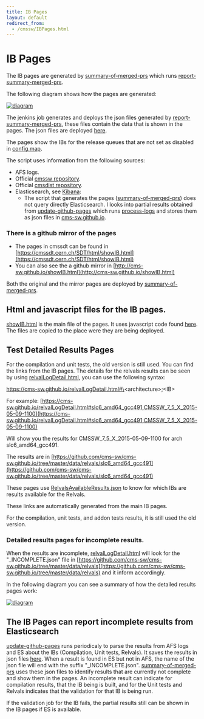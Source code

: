 ```yaml
---
title: IB Pages
layout: default
redirect_from:
  - /cmssw/IBPages.html
---
```



# IB Pages

The IB pages are generated by [summary-of-merged-prs](https://cmssdt.cern.ch/jenkins/job/summary-of-merged-prs/) which runs [report-summary-merged-prs](https://github.com/cms-sw/cms-bot/blob/master/report-summary-merged-prs).

The following diagram shows how the pages are generated:

[ ![diagram](https://docs.google.com/drawings/d/1tvdLXaCqOxpksh28AfjtfPspbVS7Won2d2i19oU1tbE/pub?w=606&h=363)](https://docs.google.com/drawings/d/1tvdLXaCqOxpksh28AfjtfPspbVS7Won2d2i19oU1tbE/pub?w=1211&h=726)

The jenkins job generates and deploys the json files generated by [report-summary-merged-prs](https://github.com/cms-sw/cms-bot/blob/master/report-summary-merged-prs), these files
contain the data that is shown in the pages. The json files are deployed [here](https://cmssdt.cern.ch/SDT/html/data).

The pages show the IBs for the release queues that are not set as disabled in [config.map](https://github.com/cms-sw/cms-bot/blob/master/config.map).

The script uses information from the following sources: 

  - AFS logs.
  - Official [cmssw repository](https://github.com/cms-sw/cmssw).
  - Official [cmsdist repository](https://github.com/cms-sw/cmsdist).
  - Elasticsearch, see [Kibana](http://cmskibana.cern.ch/kibana/#/dashboard/file/default.json):
    - The script that generates the pages ([summary-of-merged-prs](https://cmssdt.cern.ch/jenkins/job/summary-of-merged-prs/)) 
      does not query directly Elasticsearch. I looks into partial results obtained from [update-github-pages](https://cmssdt.cern.ch/jenkins/job/update-github-pages/) 
      which runs [process-logs](https://github.com/cms-sw/cms-sw.github.io/blob/master/process-logs)
      and stores them as json files in [cms-sw.github.io](https://github.com/cms-sw/cms-sw.github.io).

### There is a github mirror of the pages

  - The pages in cmssdt can be found in [https://cmssdt.cern.ch/SDT/html/showIB.html](https://cmssdt.cern.ch/SDT/html/showIB.html)
  - You can also see the a github mirror in [http://cms-sw.github.io/showIB.html](http://cms-sw.github.io/showIB.html)

Both the original and the mirror pages are deployed by [summary-of-merged-prs](https://cmssdt.cern.ch/jenkins/job/summary-of-merged-prs/).

## Html and javascript files for the IB pages.

[showIB.html](https://github.com/cms-sw/cms-bot/blob/master/templates/showIB.html) is the main file of the pages. It uses javascript code found [here](https://github.com/cms-sw/cms-bot/tree/master/templates/js). The files are copied to the place were they are being deployed. 

## Test Detailed Results Pages

For the compilation and unit tests, the old version is still used. You can find the links from the IB pages. The details for the relvals results can be seen by using [relvalLogDetail.html](https://github.com/cms-sw/cms-sw.github.io/blob/master/relvalLogDetail.html),
you can use the following syntax:

https://cms-sw.github.io/relvalLogDetail.html#\<architecture\>;\<IB\>

For example: [https://cms-sw.github.io/relvalLogDetail.html#slc6_amd64_gcc491;CMSSW_7_5_X_2015-05-09-1100](https://cms-sw.github.io/relvalLogDetail.html#slc6_amd64_gcc491;CMSSW_7_5_X_2015-05-09-1100)

Will show you the results for CMSSW_7_5_X_2015-05-09-1100 for arch slc6_amd64_gcc491. 

The results are in 
[https://github.com/cms-sw/cms-sw.github.io/tree/master/data/relvals/slc6_amd64_gcc491](https://github.com/cms-sw/cms-sw.github.io/tree/master/data/relvals/slc6_amd64_gcc491)

These pages use [RelvalsAvailableResults.json](https://github.com/cms-sw/cms-sw.github.io/blob/master/data/RelvalsAvailableResults.json)
to know for which IBs are results available for the Relvals. 

These links are automatically generated from the main IB pages.

For the compilation, unit tests, and addon tests results, it is still used the old version. 

### Detailed results pages for incomplete results. 

When the results are incomplete, [relvalLogDetail.html](https://github.com/cms-sw/cms-sw.github.io/blob/master/relvalLogDetail.html) will look for the "_INCOMPLETE.json" file
in [https://github.com/cms-sw/cms-sw.github.io/tree/master/data/relvals](https://github.com/cms-sw/cms-sw.github.io/tree/master/data/relvals)
and it inform accordingly.

In the following diagram you can see a summary of how the detailed results pages work:

[ ![diagram](https://docs.google.com/drawings/d/142HGSUY3xi2k4H8QZt5ikd0nycncMwrk6VSlHErnIdo/pub?w=459&h=242)](https://docs.google.com/drawings/d/142HGSUY3xi2k4H8QZt5ikd0nycncMwrk6VSlHErnIdo/pub?w=919&h=484)

## The IB Pages can report incomplete results from Elasticsearch

[update-github-pages](https://cmssdt.cern.ch/jenkins/job/update-github-pages/) runs periodicaly to parse the results 
from AFS logs and ES about the IBs (Compilation, Unit tests, Relvals). 
It saves the results in json files [here](https://github.com/cms-sw/cms-sw.github.io/tree/master/data). When a result is found in ES but not in AFS,
the name of the json file will end with the suffix "_INCOMPLETE.json". [summary-of-merged-prs](https://cmssdt.cern.ch/jenkins/job/summary-of-merged-prs/) 
uses these json files to identify results that are currently not complete and show them in the pages. An incomplete result can indicate for compilation results, 
that the IB being is built, and for the Unit tests and Relvals indicates that the validation for that IB is being run.

If the validation job for the IB fails, the partial results still can be shown in the IB pages if ES is available.
